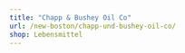 ```yaml
---
title: "Chapp & Bushey Oil Co"
url: /new-boston/chapp-und-bushey-oil-co/
shop: Lebensmittel
---
```

